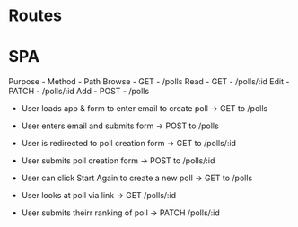 # Routes
# SPA 

Purpose - Method - Path 
Browse - GET - /polls
Read - GET - /polls/:id
Edit - PATCH - /polls/:id
Add - POST - /polls

- User loads app & form to enter email to create poll -> GET to /polls
- User enters email and submits form -> POST to /polls

- User is redirected to poll creation form -> GET to /polls/:id
- User submits poll creation form -> POST to /polls/:id
- User can click Start Again to create a new poll -> GET to /polls

- User looks at poll via link -> GET /polls/:id
- User submits theirr ranking of poll -> PATCH /polls/:id
